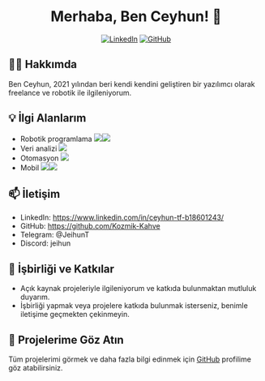 <h1 align="center">Merhaba, Ben Ceyhun! 👋</h1>
<p align="center">
    <a href="https://www.linkedin.com/in/ceyhun-tf-b18601243/"><img src="https://img.shields.io/badge/-LinkedIn-%230077B5?style=flat&logo=linkedin&logoColor=white" alt="LinkedIn"></a>
    <a href="https://github.com/Kozmik-Kahve"><img src="https://img.shields.io/badge/-GitHub-%23181717?style=flat&logo=github&logoColor=white" alt="GitHub"></a>
</p>

## 🧑‍💼 Hakkımda

Ben Ceyhun, 2021 yılından beri kendi kendini geliştiren bir yazılımcı olarak freelance ve robotik ile ilgileniyorum.

## 💡 İlgi Alanlarım

- Robotik programlama ![](https://img.shields.io/badge/-C++-black?logo=cplusplus&style=plastic)![](https://img.shields.io/badge/-Arduino-black?logo=arduino&style=plastic)
- Veri analizi ![](https://img.shields.io/badge/-Python-black?logo=python&style=plastic)
- Otomasyon ![](https://img.shields.io/badge/-Python-black?logo=python&style=plastic)
- Mobil ![](https://img.shields.io/badge/-Javascript-black?logo=javascript&style=plastic)![](https://img.shields.io/badge/-React-black?logo=react&style=plastic)
## 📫 İletişim

- LinkedIn: https://www.linkedin.com/in/ceyhun-tf-b18601243/
- GitHub: https://github.com/Kozmik-Kahve
- Telegram: @JeihunT
- Discord: jeihun
  
## 🤝 İşbirliği ve Katkılar


- Açık kaynak projeleriyle ilgileniyorum ve katkıda bulunmaktan mutluluk duyarım.
- İşbirliği yapmak veya projelere katkıda bulunmak isterseniz, benimle iletişime geçmekten çekinmeyin.

## 👀 Projelerime Göz Atın

Tüm projelerimi görmek ve daha fazla bilgi edinmek için <a href="https://github.com/Kozmik-Kahve">GitHub</a> profilime göz atabilirsiniz.
